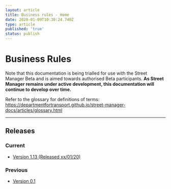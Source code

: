 ```yaml
---
layout: article
title: Business rules - Home
date: 2020-01-09T10:30:24.740Z
type: article
published: 'true'
status: publish
---
```

# Business Rules

Note that this documentation is being trialled for use with the Street Manager Beta and is aimed towards authorised Beta participants. **As Street Manager remains under active development, this documentation will continue to develop over time.**

Refer to the glossary for definitions of terms: <https://departmentfortransport.github.io/street-manager-docs/articles/glossary.html>

<hr class="govuk-section-break govuk-section-break--xl govuk-section-break--visible" />

## Releases

### Current

* [Version 1.13 \(Released xx/01/20\)](url_tbc)

### Previous

* [Version 0.1](https://departmentfortransport.github.io/street-manager-docs/business-rules/)

